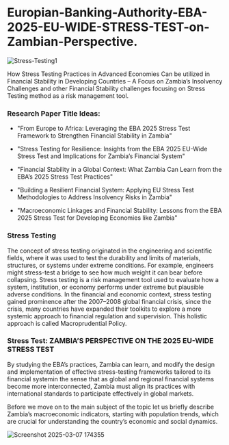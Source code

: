 # Europian-Banking-Authority-EBA-2025-EU-WIDE-STRESS-TEST-on-Zambian-Perspective.
![Stress-Testing1](https://github.com/user-attachments/assets/12c9ad61-a016-480f-badf-3b31f5831cdc)


How Stress Testing Practices in Advanced Economies Can be utilized in Financial Stability in Developing Countries – A Focus on Zambia’s Insolvency Challenges and other Financial Stability challenges focusing on Stress Testing method as a risk management tool.

### Research Paper Title Ideas:

- "From Europe to Africa: Leveraging the EBA 2025 Stress Test Framework to Strengthen Financial Stability in Zambia"

- "Stress Testing for Resilience: Insights from the EBA 2025 EU-Wide Stress Test and Implications for Zambia’s Financial System"

- "Financial Stability in a Global Context: What Zambia Can Learn from the EBA’s 2025 Stress Test Practices"

- "Building a Resilient Financial System: Applying EU Stress Test Methodologies to Address Insolvency Risks in Zambia"

- "Macroeconomic Linkages and Financial Stability: Lessons from the EBA 2025 Stress Test for Developing Economies like Zambia"

### Stress Testing
The concept of stress testing originated in the engineering and scientific fields, where it was used to test the durability and limits of materials, structures, or systems under extreme conditions. For example, engineers might stress-test a bridge to see how much weight it can bear before collapsing. Stress testing is a risk management tool used to evaluate how a system, institution, or economy performs under extreme but plausible adverse conditions. In the financial and economic context, stress testing gained prominence after the 2007–2008 global financial crisis, since the crisis, many countries have expanded their toolkits to explore a more systemic approach to financial regulation and supervision. This holistic approach is called Macroprudential Policy.

### Stress Test: ZAMBIA’S PERSPECTIVE ON THE 2025 EU-WIDE STRESS TEST 
By studying the EBA’s practices, Zambia can learn, and modify the design and implementation of effective stress-testing frameworks tailored to its financial systemin the sense that as global and regional financial systems become more interconnected, Zambia must align its practices with international standards to participate effectively in global markets. 

Before we move on to the main subject of the topic let us briefly describe Zambia’s macroeconomic indicators, starting with population trends, which are crucial for understanding the country’s economic and social dynamics.

![Screenshot 2025-03-07 174355](https://github.com/user-attachments/assets/48a799e9-caa2-4f3d-9c4e-1d6886e17211)
